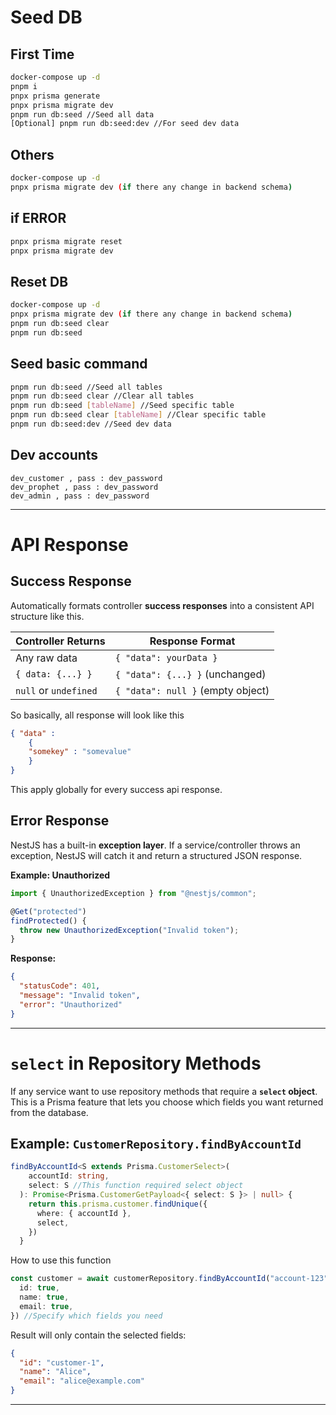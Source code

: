 # Seed DB
## First Time
```bash
docker-compose up -d
pnpm i
pnpx prisma generate
pnpx prisma migrate dev
pnpm run db:seed //Seed all data
[Optional] pnpm run db:seed:dev //For seed dev data 
```

## Others
```bash
docker-compose up -d
pnpx prisma migrate dev (if there any change in backend schema)
```

## if ERROR

```bash
pnpx prisma migrate reset
pnpx prisma migrate dev
```

## Reset DB

```bash
docker-compose up -d
pnpx prisma migrate dev (if there any change in backend schema)
pnpm run db:seed clear
pnpm run db:seed
```

## Seed basic command
```bash
pnpm run db:seed //Seed all tables
pnpm run db:seed clear //Clear all tables
pnpm run db:seed [tableName] //Seed specific table
pnpm run db:seed clear [tableName] //Clear specific table
pnpm run db:seed:dev //Seed dev data
```
## Dev accounts
```
dev_customer , pass : dev_password
dev_prophet , pass : dev_password
dev_admin , pass : dev_password
```

---
# API Response

## Success Response
Automatically formats controller **success responses** into a consistent API structure like this.


| Controller Returns | Response Format |
|---|---|
| Any raw data | `{ "data": yourData }` |
| `{ data: {...} }` | `{ "data": {...} }` (unchanged) |
| `null` or `undefined` | `{ "data": null }` (empty object) |

So basically, all response will look like this
```json
{ "data" : 
    {
    "somekey" : "somevalue"
    }
}
```
This apply globally for every success api response.


## Error Response
NestJS has a built-in **exception layer**.
If a service/controller throws an exception, NestJS will catch it and return a structured JSON response.

**Example: Unauthorized**
```ts
import { UnauthorizedException } from "@nestjs/common";

@Get("protected")
findProtected() {
  throw new UnauthorizedException("Invalid token");
}
```


**Response:**
```json
{
  "statusCode": 401,
  "message": "Invalid token",
  "error": "Unauthorized"
}
```

---
# `select` in Repository Methods

If any service want to use repository methods that require a **`select` object**.
This is a Prisma feature that lets you choose which fields you want returned from the database.


## Example: `CustomerRepository.findByAccountId`
```ts
findByAccountId<S extends Prisma.CustomerSelect>(
    accountId: string,
    select: S //This function required select object
  ): Promise<Prisma.CustomerGetPayload<{ select: S }> | null> {
    return this.prisma.customer.findUnique({
      where: { accountId },
      select,
    })
  }
```
How to use this function
```ts
const customer = await customerRepository.findByAccountId("account-123", {
  id: true,
  name: true,
  email: true,
}) //Specify which fields you need
```

Result will only contain the selected fields:

```json
{
  "id": "customer-1",
  "name": "Alice",
  "email": "alice@example.com"
}
```

---

